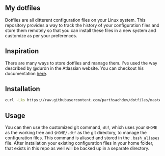 ## My dotfiles
Dotfiles are all ditterent configuration files on your Linux system. This repository provides a way to track the history of your configuration files and store them remotely so that you can install these files in a new system and customize as per your preferences.

## Inspiration
There are many ways to store dotfiles and manage them. I've used the way described by @durdn in the Atlassian website. You can checkout his documentation [here](https://www.atlassian.com/git/tutorials/dotfiles).

## Installation
```bash
curl -Lks https://raw.githubusercontent.com/parthsachdev/dotfiles/master/dtf-install | /bin/bash
```

## Usage
You can then use the customized git command, `dtf`, which uses your `$HOME` as the working tree and `$HOME/.dtf` as the git directory, to manage the configuration files. This command is aliased and stored in the `.bash_aliases` file. After installation your existing configuration files in your home folder, that exists in this repo as well will be backed up in a separate directory.


